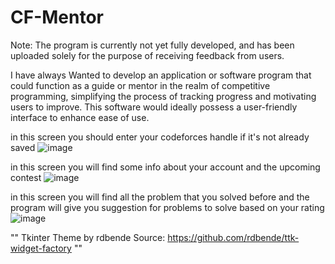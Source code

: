 # CF-Mentor
Note: The program is currently not yet fully developed, and has been uploaded solely for the purpose of receiving feedback from users.

I have always Wanted to develop an application or software program that could function as a guide or mentor in the realm of competitive programming, simplifying the process of tracking progress and motivating users to improve. This software would ideally possess a user-friendly interface to enhance ease of use.

in this screen you should enter your codeforces handle if it's not already saved 
![image](https://github.com/AbaPro/CF-Mentor/assets/102380881/d3a3d29b-6aa1-475e-9213-b35292d55797)

in this screen you will find some info about your account and the upcoming contest 
![image](https://github.com/AbaPro/CF-Mentor/assets/102380881/fd161230-c7ca-437c-a58e-80db086ada61)

in this screen you will find all the problem that you solved before and the program will give you suggestion for problems to solve based on your rating
![image](https://github.com/AbaPro/CF-Mentor/assets/102380881/001aa900-277f-4c6d-9b4b-f2e9dbbaf8ce)


""
Tkinter Theme by rdbende
Source: https://github.com/rdbende/ttk-widget-factory
""
